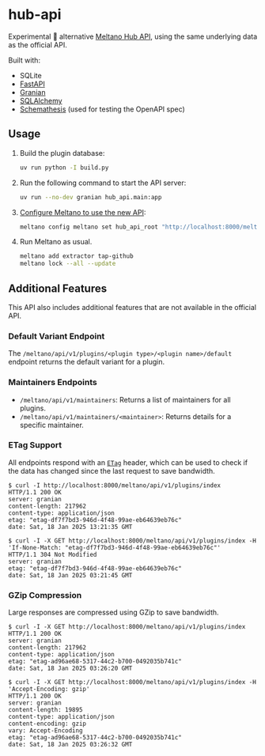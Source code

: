 # hub-api

Experimental 🧪 alternative [Meltano Hub API](https://hub.meltano.com/), using the same underlying data as the official API.

Built with:

- SQLite
- [FastAPI]
- [Granian]
- [SQLAlchemy]
- [Schemathesis] (used for testing the OpenAPI spec)

## Usage

1. Build the plugin database:

    ```bash
    uv run python -I build.py
    ```

2. Run the following command to start the API server:

    ```bash
    uv run --no-dev granian hub_api.main:app
    ```

3. [Configure Meltano to use the new API](https://docs.meltano.com/):

    ```bash
    meltano config meltano set hub_api_root "http://localhost:8000/meltano/api/v1"
    ```

4. Run Meltano as usual.

    ```bash
    meltano add extractor tap-github
    meltano lock --all --update
    ```

## Additional Features

This API also includes additional features that are not available in the official API.

### Default Variant Endpoint

The `/meltano/api/v1/plugins/<plugin type>/<plugin name>/default` endpoint returns the default variant for a plugin.

### Maintainers Endpoints

- `/meltano/api/v1/maintainers`: Returns a list of maintainers for all plugins.
- `/meltano/api/v1/maintainers/<maintainer>`: Returns details for a specific maintainer.

### ETag Support

All endpoints respond with an [`ETag`][etag] header, which can be used to check if the data has changed since the last request to save bandwidth.

```console
$ curl -I http://localhost:8000/meltano/api/v1/plugins/index
HTTP/1.1 200 OK
server: granian
content-length: 217962
content-type: application/json
etag: "etag-df7f7bd3-946d-4f48-99ae-eb64639eb76c"
date: Sat, 18 Jan 2025 13:21:35 GMT
```

```console
$ curl -I -X GET http://localhost:8000/meltano/api/v1/plugins/index -H 'If-None-Match: "etag-df7f7bd3-946d-4f48-99ae-eb64639eb76c"'
HTTP/1.1 304 Not Modified
server: granian
etag: "etag-df7f7bd3-946d-4f48-99ae-eb64639eb76c"
date: Sat, 18 Jan 2025 03:21:45 GMT
```

### GZip Compression

Large responses are compressed using GZip to save bandwidth.

```console
$ curl -I -X GET http://localhost:8000/meltano/api/v1/plugins/index
HTTP/1.1 200 OK
server: granian
content-length: 217962
content-type: application/json
etag: "etag-ad96ae68-5317-44c2-b700-0492035b741c"
date: Sat, 18 Jan 2025 03:26:20 GMT
```

```console
$ curl -I -X GET http://localhost:8000/meltano/api/v1/plugins/index -H 'Accept-Encoding: gzip'
HTTP/1.1 200 OK
server: granian
content-length: 19895
content-type: application/json
content-encoding: gzip
vary: Accept-Encoding
etag: "etag-ad96ae68-5317-44c2-b700-0492035b741c"
date: Sat, 18 Jan 2025 03:26:32 GMT
```

[etag]: https://developer.mozilla.org/en-US/docs/Web/HTTP/Headers/ETag
[fastapi]: https://fastapi.tiangolo.com/
[granian]: https://github.com/emmett-framework/granian/
[sqlalchemy]: https://github.com/sqlalchemy/sqlalchemy/
[schemathesis]: https://github.com/schemathesis/schemathesis/
